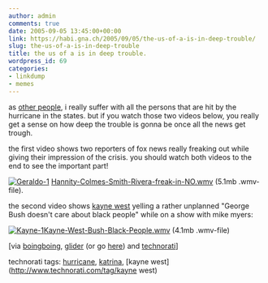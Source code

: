 ```yaml
---
author: admin
comments: true
date: 2005-09-05 13:45:00+00:00
link: https://habi.gna.ch/2005/09/05/the-us-of-a-is-in-deep-trouble/
slug: the-us-of-a-is-in-deep-trouble
title: the us of a is in deep trouble.
wordpress_id: 69
categories:
- linkdump
- memes
---
```



as [other people](http://blog.ch/blog/index.php/archives/2005/09/04/und-das-merkwurdige-ist/), i really suffer with all the persons that are hit by the hurricane in the states. but if you watch those two videos below, you really get a sense on how deep the trouble is gonna be once all the news get trough.



the first video shows two reporters of fox news really freaking out while giving their impression of the crisis. you should watch both videos to the end to see the important part!



[![Geraldo-1](https://habi.gna.ch/blog/images/geraldo-1-tm.jpg)](https://habi.gna.ch/blog/images/geraldo-1.jpg) [Hannity-Colmes-Smith-Rivera-freak-in-NO.wmv](https://habi.gna.ch/blog/images/Hannity-Colmes-Smith-Rivera-freak-in-NO.wmv) (5.1mb .wmv-file).



the second video shows [kayne west](http://www.kanyewest.com/) yelling a rather unplanned "George Bush doesn't care about black people" while on a show with mike myers:
  
[![Kayne-1](https://habi.gna.ch/blog/images/kayne-1-tm.jpg)](https://habi.gna.ch/blog/images/kayne-1.jpg)[Kayne-West-Bush-Black-People.wmv](https://habi.gna.ch/blog/images/Kayne-West-Bush-Black-People.wmv) (4.1mb .wmv-file)



[via [boingboing](https://boingboing.net/2005/09/03/kanye_west_george_bu.html), [glider](http://iam.bmezine.com/iams.exe?cmd=find&username=glider&datematch=200509040754) (or go [here](http://www.zentastic.com/entries/200509040754.html)) and [technorati](http://technorati.com/search/katrina)]





technorati tags: [hurricane](http://www.technorati.com/tag/hurricane), [katrina](http://www.technorati.com/tag/katrina), [kayne west](http://www.technorati.com/tag/kayne west)
